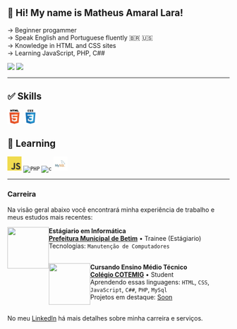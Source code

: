 ## 👻 Hi! My name is <strong>Matheus Amaral Lara!</strong>

-> Beginner progammer <br> -> Speak English and Portuguese fluently 🇧🇷 🇺🇸 <br>
-> Knowledge in HTML and CSS sites <br> -> Learning JavaScript, PHP, C##

<p align="left">

  <a href="https://www.linkedin.com/in/matheus-amaral-lara-6a3395271/" alt="Linkedin">
  <img src="https://img.shields.io/badge/-Linkedin-0e76a8?style=flat-square&logo=Linkedin&logoColor=white&link=LINK-DO-SEU-LINKEDIN" /></a>

  <a href="https://www.instagram.com/tfx_pc/" alt="Instagram">
  <img src="https://img.shields.io/badge/-Instagram-DF0174?style=flat-square&labelColor=DF0174&logo=instagram&logoColor=white&link=LINK-DO-SEU-INSTAGRAM"/></a>
</p>  

----

## ✅ Skills

<code><img height="32" src="https://raw.githubusercontent.com/github/explore/80688e429a7d4ef2fca1e82350fe8e3517d3494d/topics/html/html.png" alt="HTML5"/></code>
<code><img height="32" src="https://raw.githubusercontent.com/github/explore/80688e429a7d4ef2fca1e82350fe8e3517d3494d/topics/css/css.png" alt="CSS"/></code>
</code>

## 🔰 Learning
<code><img height="32" src="https://raw.githubusercontent.com/github/explore/80688e429a7d4ef2fca1e82350fe8e3517d3494d/topics/javascript/javascript.png" alt="Javascript"/></code>
<code><img height="32" src="https://cdn.iconscout.com/icon/free/png-256/php-27-226042.png?f=webp&w=256" alt="PHP"/></code>
<code><img height="32" src="https://cdn.iconscout.com/icon/free/png-512/c-programming-569564.png" alt="c"/></code>
<code><img height="32" src="https://raw.githubusercontent.com/github/explore/80688e429a7d4ef2fca1e82350fe8e3517d3494d/topics/mysql/mysql.png" alt="MySQL"/></code>
  
---

### Carreira
Na visão geral abaixo você encontrará minha experiência de trabalho e meus estudos mais recentes:

[<img align="left" height="94px" width="94px" src="[https://media.licdn.com/dms/image/C4D0BAQHnIl5c0vaWHw/company-logo_200_200/0/1675689553947?e=1688601600&v=beta&t=wcfYZEQ4homCFHYJcCb_x8HxNr_WwTSZ51E_tTHxr1I](https://yt3.googleusercontent.com/4ugZqTrkcMczeFwBuVGdBiGa6dQvVrRewlJkYJthbgMEALeYF82BRmDYmGoyyP_M8wPHbSfXwg=s900-c-k-c0x00ffffff-no-rj)"/>](https://www.betim.mg.gov.br/)

**Estágiario em Informática** \
[**Prefeitura Municipal de Betim**](https://www.betim.mg.gov.br/) • Trainee (Estágiario) \
Tecnologias: `Manutenção de Computadores` \
<br/>

[<img align="left" height="94px" width="94px" src="https://media.licdn.com/dms/image/C4E0BAQHNDAjJkf4wWA/company-logo_200_200/0/1549910307642?e=1688601600&v=beta&t=BhkpntQpzJnjca5e94iUJEm569zL9Z7RejHcx9aHLrE"/>](https://www.cotemig.com.br/)

**Cursando Ensino Médio Técnico** \
[**Colégio COTEMIG**](https://www.cotemig.com.br/) • Student \
Aprendendo essas linguagens: `HTML`, `CSS`, `JavaScript`, `C##`, `PHP`, `MySql` \
Projetos em destaque: [Soon]()
<br/>
<br/>

No meu [LinkedIn](https://www.linkedin.com/in/matheus-amaral-lara-6a3395271/) há mais detalhes sobre minha carreira e serviços.

